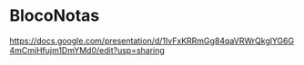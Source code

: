 # BlocoNotas
https://docs.google.com/presentation/d/1IvFxKRRmGg84qaVRWrQkglYG6G4mCmjHfujm1DmYMd0/edit?usp=sharing
